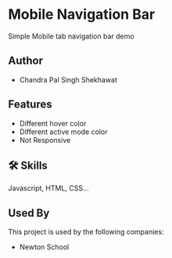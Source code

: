 
# Mobile Navigation Bar

Simple Mobile tab navigation bar demo


## Author

- Chandra Pal Singh Shekhawat


## Features

- Different hover color
- Different active mode color
- Not Responsive


## 🛠 Skills
Javascript, HTML, CSS...


## Used By

This project is used by the following companies:

- Newton School

